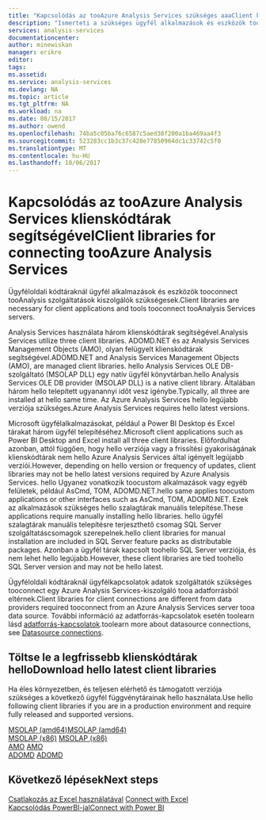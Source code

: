 ```yaml
---
title: "Kapcsolódás az tooAzure Analysis Services szükséges aaaClient könyvtárak |} Microsoft Docs"
description: "Ismerteti a szükséges ügyfél alkalmazások és eszközök tooconnect Azure Analysis Services klienskódtárak segítségével"
services: analysis-services
documentationcenter: 
author: minewiskan
manager: erikre
editor: 
tags: 
ms.assetid: 
ms.service: analysis-services
ms.devlang: NA
ms.topic: article
ms.tgt_pltfrm: NA
ms.workload: na
ms.date: 08/15/2017
ms.author: owend
ms.openlocfilehash: 74ba5c05ba76c6587c5aed38f200a1ba469aa4f3
ms.sourcegitcommit: 523283cc1b3c37c428e77850964dc1c33742c5f0
ms.translationtype: MT
ms.contentlocale: hu-HU
ms.lasthandoff: 10/06/2017
---
```

# <a name="client-libraries-for-connecting-tooazure-analysis-services"></a><span data-ttu-id="1cee2-103">Kapcsolódás az tooAzure Analysis Services klienskódtárak segítségével</span><span class="sxs-lookup"><span data-stu-id="1cee2-103">Client libraries for connecting tooAzure Analysis Services</span></span>

<span data-ttu-id="1cee2-104">Ügyféloldali kódtáraknál ügyfél alkalmazások és eszközök tooconnect tooAnalysis szolgáltatások kiszolgálók szükségesek.</span><span class="sxs-lookup"><span data-stu-id="1cee2-104">Client libraries are necessary for client applications and tools tooconnect tooAnalysis Services servers.</span></span> 

<span data-ttu-id="1cee2-105">Analysis Services használata három klienskódtárak segítségével.</span><span class="sxs-lookup"><span data-stu-id="1cee2-105">Analysis Services utilize three client libraries.</span></span> <span data-ttu-id="1cee2-106">ADOMD.NET és az Analysis Services Management Objects (AMO), olyan felügyelt klienskódtárak segítségével.</span><span class="sxs-lookup"><span data-stu-id="1cee2-106">ADOMD.NET and Analysis Services Management Objects (AMO), are managed client libraries.</span></span> <span data-ttu-id="1cee2-107">hello Analysis Services OLE DB-szolgáltató (MSOLAP DLL) egy natív ügyfél könyvtárban.</span><span class="sxs-lookup"><span data-stu-id="1cee2-107">hello Analysis Services OLE DB provider (MSOLAP DLL) is a native client library.</span></span> <span data-ttu-id="1cee2-108">Általában három hello telepített ugyanannyi időt vesz igénybe.</span><span class="sxs-lookup"><span data-stu-id="1cee2-108">Typically, all three are installed at hello same time.</span></span> <span data-ttu-id="1cee2-109">Az Azure Analysis Services hello legújabb verziója szükséges.</span><span class="sxs-lookup"><span data-stu-id="1cee2-109">Azure Analysis Services requires hello latest versions.</span></span> 

<span data-ttu-id="1cee2-110">Microsoft ügyfélalkalmazásokat, például a Power BI Desktop és Excel tárakat három ügyfél telepítéséhez.</span><span class="sxs-lookup"><span data-stu-id="1cee2-110">Microsoft client applications such as Power BI Desktop and Excel install all three client libraries.</span></span> <span data-ttu-id="1cee2-111">Előfordulhat azonban, attól függően, hogy hello verziója vagy a frissítési gyakoriságának klienskódtárak nem hello Azure Analysis Services által igényelt legújabb verziói.</span><span class="sxs-lookup"><span data-stu-id="1cee2-111">However, depending on hello version or frequency of updates, client libraries may not be hello latest versions required by Azure Analysis Services.</span></span> <span data-ttu-id="1cee2-112">hello Ugyanez vonatkozik toocustom alkalmazások vagy egyéb felületek, például AsCmd, TOM, ADOMD.NET.</span><span class="sxs-lookup"><span data-stu-id="1cee2-112">hello same applies toocustom applications or other interfaces such as AsCmd, TOM, ADOMD.NET.</span></span> <span data-ttu-id="1cee2-113">Ezek az alkalmazások szükséges hello szalagtárak manuális telepítése.</span><span class="sxs-lookup"><span data-stu-id="1cee2-113">These applications require manually installing hello libraries.</span></span> <span data-ttu-id="1cee2-114">hello ügyfél szalagtárak manuális telepítésre terjeszthető csomag SQL Server szolgáltatáscsomagok szerepelnek.</span><span class="sxs-lookup"><span data-stu-id="1cee2-114">hello client libraries for manual installation are included in SQL Server feature packs as distributable packages.</span></span> <span data-ttu-id="1cee2-115">Azonban a ügyfél tárak kapcsolt toohello SQL Server verziója, és nem lehet hello legújabb.</span><span class="sxs-lookup"><span data-stu-id="1cee2-115">However, these client libraries are tied toohello SQL Server version and may not be hello latest.</span></span>  

<span data-ttu-id="1cee2-116">Ügyféloldali kódtáraknál ügyfélkapcsolatok adatok szolgáltatók szükséges tooconnect egy Azure Analysis Services-kiszolgáló tooa adatforrásból eltérnek.</span><span class="sxs-lookup"><span data-stu-id="1cee2-116">Client libraries for client connections are different from data providers required tooconnect from an Azure Analysis Services server tooa data source.</span></span> <span data-ttu-id="1cee2-117">További információ az adatforrás-kapcsolatok esetén toolearn lásd [adatforrás-kapcsolatok](analysis-services-datasource.md).</span><span class="sxs-lookup"><span data-stu-id="1cee2-117">toolearn more about datasource connections, see [Datasource connections](analysis-services-datasource.md).</span></span>

## <a name="download-hello-latest-client-libraries"></a><span data-ttu-id="1cee2-118">Töltse le a legfrissebb klienskódtárak hello</span><span class="sxs-lookup"><span data-stu-id="1cee2-118">Download hello latest client libraries</span></span>  
<span data-ttu-id="1cee2-119">Ha éles környezetben, és teljesen elérhető és támogatott verziója szükséges a következő ügyfél függvénytárainak hello használata.</span><span class="sxs-lookup"><span data-stu-id="1cee2-119">Use hello following client libraries if you are in a production environment and require fully released and supported versions.</span></span>

[<span data-ttu-id="1cee2-120">MSOLAP (amd64)</span><span class="sxs-lookup"><span data-stu-id="1cee2-120">MSOLAP (amd64)</span></span>](https://go.microsoft.com/fwlink/?linkid=829576)</br><span data-ttu-id="1cee2-121">
[MSOLAP (x86)](https://go.microsoft.com/fwlink/?linkid=829575)</span><span class="sxs-lookup"><span data-stu-id="1cee2-121">
[MSOLAP (x86)](https://go.microsoft.com/fwlink/?linkid=829575)</span></span></br><span data-ttu-id="1cee2-122">
[AMO](https://go.microsoft.com/fwlink/?linkid=829578)</span><span class="sxs-lookup"><span data-stu-id="1cee2-122">
[AMO](https://go.microsoft.com/fwlink/?linkid=829578)</span></span></br><span data-ttu-id="1cee2-123">
[ADOMD](https://go.microsoft.com/fwlink/?linkid=829577)</span><span class="sxs-lookup"><span data-stu-id="1cee2-123">
[ADOMD](https://go.microsoft.com/fwlink/?linkid=829577)</span></span></br>

## <a name="next-steps"></a><span data-ttu-id="1cee2-124">Következő lépések</span><span class="sxs-lookup"><span data-stu-id="1cee2-124">Next steps</span></span>
<span data-ttu-id="1cee2-125">[Csatlakozás az Excel használatával](analysis-services-connect-excel.md)  </span><span class="sxs-lookup"><span data-stu-id="1cee2-125">[Connect with Excel](analysis-services-connect-excel.md)  </span></span>  
[<span data-ttu-id="1cee2-126">Kapcsolódás PowerBI-jal</span><span class="sxs-lookup"><span data-stu-id="1cee2-126">Connect with Power BI</span></span>](analysis-services-connect-pbi.md)
